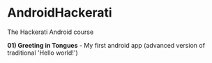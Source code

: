 # AndroidHackerati
The Hackerati Android course

<b>01) Greeting in Tongues</b> - My first android app (advanced version of traditional 'Hello world!')
